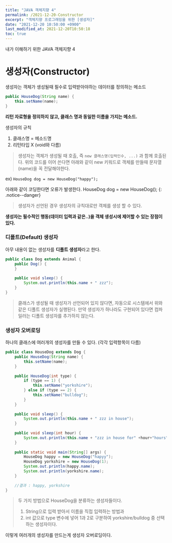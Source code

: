 ```yaml
---
title: "JAVA 객체지향 4"
permalink: /2021-12-20-Constructor
excerpt: "객체지향 프로그래밍을 위한 [생성자]"
date: "2021-12-20 10:50:00 +0900"
last_modified_at: 2021-12-20T10:50:18
toc: true
---
```

내가 이해하기 위한 JAVA 객체지향 4
# 생성자(Constructor)

생성자는 객체가 생성될때 필수로 입력받아야하는 데이터를 정의하는 메소드

```java
public HouseDog(String name) {
	this.setName(name);
}
```

**리턴 자료형을 정의하지 않고, 클래스 명과 동일한 이름을 가지는 메소드.**

생성자의 규칙
1. 클래스명 = 메소드명
2. 리턴타입 X (void와 다름)

> 생성자는 객체가 생성될 때 호출, 즉 `new 클래스명(입력인수, ...)` 과 함께 호출된다.
> 위의 코드를 이어 쓴다면 아래와 같이 new 키워드로 객체를 만들때 문자열(name)을 꼭 전달해야한다.

ex)
`HouseDog dog = new HouseDog("happy");`

아래와 같이 코딩한다면 오류가 발생한다.
HouseDog dog = new HouseDog();
{: .notice--danger}

> 생성자가 선언된 경우 생성자의 규칙대로만 객체를 생성 할 수 있다.

**생성자는 필수적인 행동(데이터 입력과 같은..)을 객체 생성시에 제어할 수 있는 장점이 있다.**


### 디폴트(Default) 생성자

아무 내용이 없는 생성자를 **디폴트 생성자**라고 한다.

```java
public class Dog extends Animal {
	public Dog() {
	}
	
	public void sleep() {
		System.out.println(this.name + " zzz");
	}
}
```

> 클래스가 생성될 때 생성자가 선언되어 있지 않다면, 자동으로 시스템에서 위와 같은 디폴트 생성자가 실행된다.
> 만약 생성자가 하나라도 구현되어 있다면 컴파일러는 디폴트 생성자를 추가하지 않는다.

### 생성자 오버로딩

하나의 클래스에 여러개의 생성자를 만들 수 있다. (각각 입력항목이 다름)

```java
public class HouseDog extends Dog {
	public HouseDog(String name) {
		this.setName(name);
	}
	
	public HouseDog(int type) {
		if (type == 1) {
			this.setName("yorkshire");
		} else if (type == 2) {
			this.setName("bulldog");
		}
	}
	
	public void sleep() {
		System.out.println(this.name + " zzz in house");
	}
	
	public void sleep(int hour) {
		System.out.println(this.name + "zzz in house for" +hour+"hours");
	}
	
	public static void main(String[] args) {
		HouseDog happy = new HouseDog("hapyy");
		HouseDog yorkshire = new HouseDog(1);
		System.out.println(happy.name);
		System.out.println(yorkshire.name);
	}
	
	//결과 : happy, yorkshire
}
```

> 두 가지 방법으로 HouseDog을 분류하는 생성자들이다.
> 1. String으로 입력 받아서 이름을 직접 입력하는 방법과
> 2. int 값으로 type 변수에 넣어 1과 2로 구분하여 yorkshire/bulldog 중 선택하는 생성자이다.

이렇게 여러개의 생성자를 만드는게 생성자 오버로딩이다.